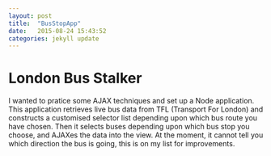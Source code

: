 ```yaml
---
layout: post
title:  "BusStopApp"
date:   2015-08-24 15:43:52
categories: jekyll update
---
```


# London Bus Stalker

I wanted to pratice some AJAX techniques and set up a Node application.  This application retrieves live bus data from TFL (Transport For London) and constructs a customised selector list depending upon which bus route you have chosen.  Then it selects buses depending upon which bus stop you choose, and AJAXes the data into the view.
At the moment, it cannot tell you which direction the bus is going, this is on my list for improvements.
